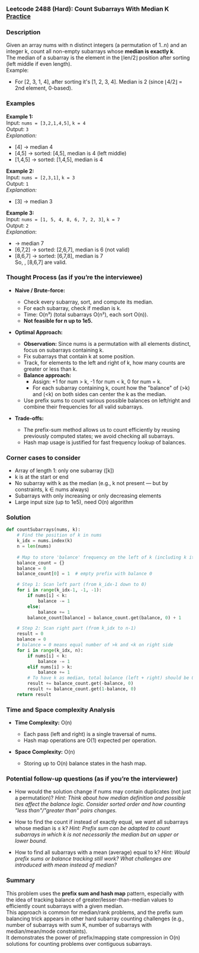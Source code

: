### Leetcode 2488 (Hard): Count Subarrays With Median K [Practice](https://leetcode.com/problems/count-subarrays-with-median-k)

### Description  
Given an array nums with n distinct integers (a permutation of 1..n) and an integer k, count all non-empty subarrays whose **median is exactly k**.  
The median of a subarray is the element in the ⌊len/2⌋ position after sorting (left middle if even length).  
Example:  
- For [2, 3, 1, 4], after sorting it's [1, 2, 3, 4]. Median is 2 (since ⌊4/2⌋ = 2nd element, 0-based).

### Examples  

**Example 1:**  
Input: `nums = [3,2,1,4,5]`, `k = 4`  
Output: `3`  
*Explanation:*
- [4] → median 4
- [4,5] → sorted: [4,5], median is 4 (left middle)
- [1,4,5] → sorted: [1,4,5], median is 4

**Example 2:**  
Input: `nums = [2,3,1]`, `k = 3`  
Output: `1`  
*Explanation:*
- [3] → median 3

**Example 3:**  
Input: `nums = [1, 5, 4, 8, 6, 7, 2, 3]`, `k = 7`  
Output: `2`  
*Explanation*:  
-  → median 7  
- [6,7,2] → sorted: [2,6,7], median is 6 (not valid)  
- [8,6,7] → sorted: [6,7,8], median is 7  
So, , [8,6,7] are valid.

### Thought Process (as if you’re the interviewee)  
- **Naive / Brute-force:**
  - Check every subarray, sort, and compute its median.
  - For each subarray, check if median is k.
  - Time: O(n³) (total subarrays O(n²), each sort O(n)).
  - **Not feasible for n up to 1e5.**

- **Optimal Approach:**
  - **Observation:** Since nums is a permutation with all elements distinct, focus on subarrays containing k.
  - Fix subarrays that contain k at some position.
  - Track, for elements to the left and right of k, how many counts are greater or less than k.
  - **Balance approach:** 
    - Assign: +1 for num > k, -1 for num < k, 0 for num = k.
    - For each subarray containing k, count how the "balance" of (>k) and (<k) on both sides can center the k as the median.
  - Use prefix sums to count various possible balances on left/right and combine their frequencies for all valid subarrays.

- **Trade-offs:**  
  - The prefix-sum method allows us to count efficiently by reusing previously computed states; we avoid checking all subarrays.
  - Hash map usage is justified for fast frequency lookup of balances.

### Corner cases to consider  
- Array of length 1: only one subarray ([k])  
- k is at the start or end  
- No subarray with k as the median (e.g., k not present — but by constraints, k ∈ nums always)  
- Subarrays with only increasing or only decreasing elements  
- Large input size (up to 1e5), need O(n) algorithm

### Solution

```python
def countSubarrays(nums, k):
    # Find the position of k in nums
    k_idx = nums.index(k)
    n = len(nums)
    
    # Map to store 'balance' frequency on the left of k (including k itself)
    balance_count = {}
    balance = 0
    balance_count[0] = 1  # empty prefix with balance 0

    # Step 1: Scan left part (from k_idx-1 down to 0)
    for i in range(k_idx-1, -1, -1):
        if nums[i] < k:
            balance -= 1
        else:
            balance += 1
        balance_count[balance] = balance_count.get(balance, 0) + 1

    # Step 2: Scan right part (from k_idx to n-1)
    result = 0
    balance = 0
    # balance = 0 means equal number of >k and <k on right side
    for i in range(k_idx, n):
        if nums[i] < k:
            balance -= 1
        elif nums[i] > k:
            balance += 1
        # To have k as median, total balance (left + right) should be 0 or 1
        result += balance_count.get(-balance, 0)
        result += balance_count.get(1-balance, 0)
    return result
```

### Time and Space complexity Analysis  

- **Time Complexity:** O(n)  
  - Each pass (left and right) is a single traversal of nums.
  - Hash map operations are O(1) expected per operation.

- **Space Complexity:** O(n)  
  - Storing up to O(n) balance states in the hash map.

### Potential follow-up questions (as if you’re the interviewer)  

- How would the solution change if nums may contain duplicates (not just a permutation)?
  *Hint: Think about how median definition and possible ties affect the balance logic. Consider sorted order and how counting "less than"/"greater than" pairs changes.*

- How to find the count if instead of exactly equal, we want all subarrays whose median is ≤ k?
  *Hint: Prefix sum can be adapted to count subarrays in which k is not necessarily the median but an upper or lower bound.*

- How to find all subarrays with a mean (average) equal to k?
  *Hint: Would prefix sums or balance tracking still work? What challenges are introduced with mean instead of median?*

### Summary
This problem uses the **prefix sum and hash map** pattern, especially with the idea of tracking balance of greater/lesser-than-median values to efficiently count subarrays with a given median.  
This approach is common for median/rank problems, and the prefix sum balancing trick appears in other hard subarray counting challenges (e.g., number of subarrays with sum K, number of subarrays with median/mean/mode constraints).  
It demonstrates the power of prefix/mapping state compression in O(n) solutions for counting problems over contiguous subarrays.